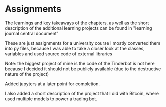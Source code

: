 # Assignments

The learnings and key takeaways of the chapters, as well as the short description of the additional learning projects can be found in "learning journal central document"

These are just assignments for a university course 
I mostly converted them into py files, because I was able to take a closer look at the classes, variables and used source code of external libraries

Note: the biggest project of mine is the code of the Tinderbot is not here because I decided it should not be publicly available (due to the destructive nature of the project)

Added jupyters at a later point for completion.

I also added a short description of the project that I did with Bitcoin, where used multiple models to power a trading bot. 

